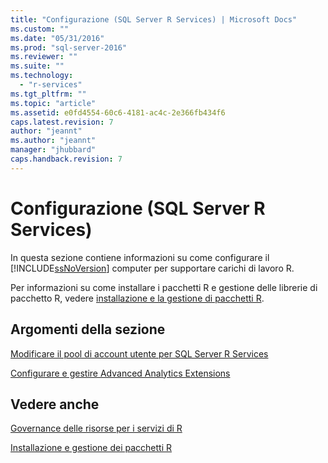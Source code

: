 ```yaml
---
title: "Configurazione (SQL Server R Services) | Microsoft Docs"
ms.custom: ""
ms.date: "05/31/2016"
ms.prod: "sql-server-2016"
ms.reviewer: ""
ms.suite: ""
ms.technology: 
  - "r-services"
ms.tgt_pltfrm: ""
ms.topic: "article"
ms.assetid: e0fd4554-60c6-4181-ac4c-2e366fb434f6
caps.latest.revision: 7
author: "jeannt"
ms.author: "jeannt"
manager: "jhubbard"
caps.handback.revision: 7
---
```

# Configurazione (SQL Server R Services)
  In questa sezione contiene informazioni su come configurare il [!INCLUDE[ssNoVersion](../../includes/ssnoversion-md.md)] computer per supportare carichi di lavoro R.
  
  Per informazioni su come installare i pacchetti R e gestione delle librerie di pacchetto R, vedere [installazione e la gestione di pacchetti R](../../advanced-analytics/r-services/installing-and-managing-r-packages.md).  
  
  
## Argomenti della sezione  
 
  
 [Modificare il pool di account utente per SQL Server R Services](../../advanced-analytics/r-services/modify-the-user-account-pool-for-sql-server-r-services.md)  
   
  
 [Configurare e gestire Advanced Analytics Extensions](../../advanced-analytics/r-services/configure-and-manage-advanced-analytics-extensions.md)  
  
 ## Vedere anche
 [Governance delle risorse per i servizi di R](../../advanced-analytics/r-services/resource-governance-for-r-services.md) 
 
 [Installazione e gestione dei pacchetti R](../../advanced-analytics/r-services/installing-and-managing-r-packages.md)